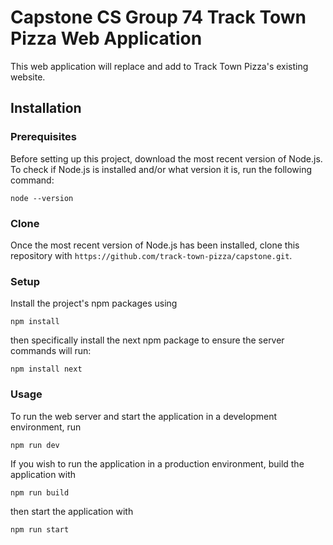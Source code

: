 # Capstone CS Group 74 Track Town Pizza Web Application

This web application will replace and add to Track Town Pizza's existing website.

## Installation

### Prerequisites

Before setting up this project, download the most recent version of Node.js. To check if Node.js is installed and/or
what version it is, run the following command:

`node --version`

### Clone

Once the most recent version of Node.js has been installed, clone this repository with `https://github.com/track-town-pizza/capstone.git`.

### Setup

Install the project's npm packages using

`npm install`

then specifically install the next npm package to ensure the server commands will run:

`npm install next`

### Usage

To run the web server and start the application in a development environment, run

`npm run dev`

If you wish to run the application in a production environment, build the application with

`npm run build`

then start the application with

`npm run start`